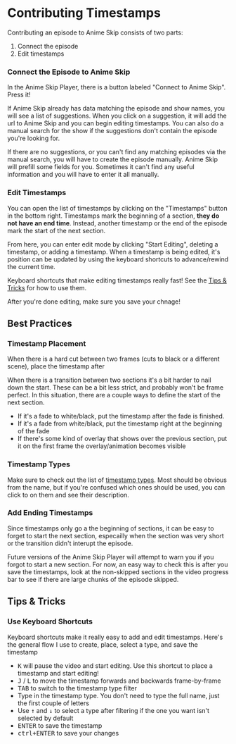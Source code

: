 # Contributing Timestamps

Contributing an episode to Anime Skip consists of two parts:

1. Connect the episode
2. Edit timestamps

### Connect the Episode to Anime Skip

In the Anime Skip Player, there is a button labeled "Connect to Anime Skip". Press it!

If Anime Skip already has data matching the episode and show names, you will see a list of suggestions. When you click on a suggestion, it will add the url to Anime Skip and you can begin editing timestamps. You can also do a manual search for the show if the suggestions don't contain the episode you're looking for.

If there are no suggestions, or you can't find any matching episodes via the manual search, you will have to create the episode manually. Anime Skip will prefill some fields for you. Sometimes it can't find any useful information and you will have to enter it all manually.

### Edit Timestamps

You can open the list of timestamps by clicking on the "Timestamps" button in the bottom right. Timestamps mark the beginning of a section, **they do not have an end time**. Instead, another timestamp or the end of the episode mark the start of the next section.

From here, you can enter edit mode by clicking "Start Editing", deleting a timestamp, or adding a timestamp. When a timestamp is being edited, it's position can be updated by using the keyboard shortcuts to advance/rewind the current time.

Keyboard shortcuts that make editing timestamps really fast! See the [Tips & Tricks](#use-keyboard-shortcuts) for how to use them.

After you're done editing, make sure you save your chnage!

## Best Practices

### Timestamp Placement

When there is a hard cut between two frames (cuts to black or a different scene), place the timestamp after 

When there is a transition between two sections it's a bit harder to nail down the start. These can be a bit less strict, and probably won't be frame perfect. In this situation, there are a couple ways to define the start of the next section.

- If it's a fade to white/black, put the timestamp after the fade is finished.
- If it's a fade from white/black, put the timestamp right at the beginning of the fade
- If there's some kind of overlay that shows over the previous section, put it on the first frame the overlay/animation becomes visible 

### Timestamp Types

Make sure to check out the list of [timestamp types](https://www.anime-skip.com/support#timestamp-types). Most should be obvious from the name, but if you're confused which ones should be used, you can click to on them and see their description. 

### Add Ending Timestamps

Since timestamps only go a the beginning of sections, it can be easy to forget to start the next section, especailly when the section was very short or the transition didn't interupt the episode.

Future versions of the Anime Skip Player will attempt to warn you if you forgot to start a new section. For now, an easy way to check this is after you save the timestamps, look at the non-skipped sections in the video progress bar to see if there are large chunks of the episode skipped. 

## Tips & Tricks

### Use Keyboard Shortcuts

Keyboard shortcuts make it really easy to add and edit timestamps. Here's the general flow I use to create, place, select a type, and save the timestamp

- <kbd>K</kbd> will pause the video and start editing. Use this shortcut to place a timestamp and start editing!
- <kbd>J</kbd> / <kbd>L</kbd> to move the timestamp forwards and backwards frame-by-frame
- <kbd>TAB</kbd> to switch to the timestamp type filter
- Type in the timestamp type. You don't need to type the full name, just the first couple of letters
- Use <kbd>↑</kbd> and <kbd>↓</kbd> to select a type after filtering if the one you want isn't selected by default
- <kbd>ENTER</kbd> to save the timestamp
- <kbd>ctrl+ENTER</kbd> to save your changes
